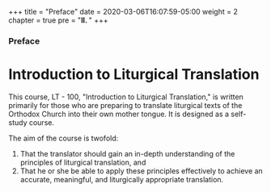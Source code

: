 +++
title = "Preface"
date = 2020-03-06T16:07:59-05:00
weight = 2
chapter = true
pre = "<b>II. </b>"
+++

### Preface

# Introduction to Liturgical Translation

This course, LT - 100, "Introduction to Liturgical Translation," is written primarily for those who are preparing to translate liturgical texts of the Orthodox Church into their own mother tongue. It is designed as a self-study course.

The aim of the course is twofold:
1. That the translator should gain an in-depth understanding of the principles of liturgical translation, and
1. That he or she be able to apply these principles effectively to achieve an accurate, meaningful, and liturgically appropriate translation.

